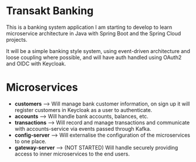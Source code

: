 # Transakt Banking

This is a banking system application I am starting to develop to learn microservice architecture in Java with Spring Boot and the Spring Cloud projects.

It will be a simple banking style system, using event-driven architecture and loose coupling where possible, and will have auth handled using OAuth2 and OIDC with Keycloak.

# Microservices

- **customers** --> Will manage bank customer information, on sign up it will register customers in Keycloak as a user to authenticate.
- **accounts** --> Will handle bank accounts, balances, etc.
- **transactions** --> Will record and manage transactions and communicate with accounts-service via events passed through Kafka.
- **config-server** --> Will externalise the configuration of the microservices to one place.
- **gateway-server** --> (NOT STARTED) Will handle securely providing access to inner microservices to the end users.


